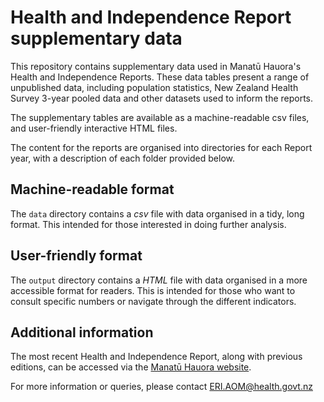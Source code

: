 # Health and Independence Report supplementary data

This repository contains supplementary data used in Manatū Hauora's Health and Independence Reports. These data tables present a range of unpublished data, including population statistics, New Zealand Health Survey 3-year pooled data and other datasets used to inform the reports.

The supplementary tables are available as a machine-readable csv files, and user-friendly interactive HTML files.

The content for the reports are organised into directories for each Report year, with a description of each folder provided below. 


## Machine-readable format

The `data` directory contains a _csv_ file with data organised in a tidy, long format. This intended for those interested in doing further analysis.

## User-friendly format

The `output` directory contains a _HTML_ file with data organised in a more accessible format for readers. This is intended for those who want to consult specific numbers or navigate through the different indicators.

## Additional information

The most recent Health and Independence Report, along with previous editions, can be accessed via the [Manatū Hauora website](https://www.health.govt.nz/about-ministry/corporate-publications/health-and-independence-reports).

For more information or queries, please contact ERI.AOM@health.govt.nz
